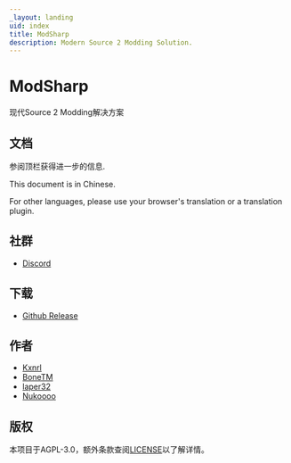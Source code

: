 ```yaml
---
_layout: landing
uid: index
title: ModSharp
description: Modern Source 2 Modding Solution.
---
```


# ModSharp

现代Source 2 Modding解决方案

## 文档

参阅顶栏获得进一步的信息.

This document is in Chinese.

For other languages, please use your browser's translation or a translation plugin.

## 社群

- [Discord](https://discord.gg/wKarAjHm2G)

## 下载

- [Github Release](https://github.com/Kxnrl/modsharp-public/releases)

## 作者

- [Kxnrl](https://github.com/Kxnrl)
- [BoneTM](https://github.com/BoneTM)
- [laper32](https://github.com/laper32)
- [Nukoooo](https://github.com/Nukoooo)

## 版权

本项目于AGPL-3.0，额外条款查阅[LICENSE](https://github.com/Kxnrl/modsharp-public/raw/refs/heads/master/LICENSE)以了解详情。
